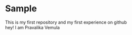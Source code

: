 # Sample
This is my first repository and my first experience on github
<br>
hey! I am Pravalika Vemula
